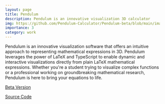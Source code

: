 ```yaml
---
layout: page
title: Pendulum
description: Pendulum is an innovative visualization 3D calculator
img: https://github.com/Pendulum-Calculator/Pendulum-beta/blob/main/images/2023-09-01.png
importance: 3
category: work
---
```


Pendulum is an innovative visualization software that offers an intuitive approach to representing mathematical expressions in 3D. Pendulum leverages the power of LaTeX and TypeScript to enable dynamic and interactive visualizations directly from plain LaTeX mathematical expressions. Whether you're a student trying to visualize complex functions or a professional working on groundbreaking mathematical research, Pendulum is here to bring your equations to life.

[Beta Version](https://cloudnest.org/pendulum/beta/)

[Source Code](https://github.com/Pendulum-Calculator/Pendulum-beta)